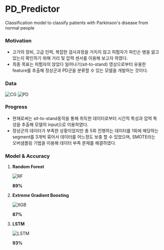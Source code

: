 # PD_Predictor
Classification model to classify patients with Parkinson's disease from normal people

<h3>Motivation</h3>
  <ul>
  <li>고가의 장비, 고급 인력, 복잡한 검사과정을 거치지 않고 피험자가 파킨슨 병을 앓고 있는지 확인하기 위해 거리 및 압력 센서를 이용해 보고자 하였다.</li>
  <li>최종 목표는 피험자의 앉았다 일어나기(sit-to-stand) 영상으로부터 유용한 feature를 추출해 정상군과 PD군을 분류할 수 있는 모델을 개발하는 것이다.</li>
  </ul>

<h3>Data</h3>


![CG](https://user-images.githubusercontent.com/76942846/205491144-1eb58ac6-3104-47a2-9b11-0cdea7be402c.png)
![PD](https://user-images.githubusercontent.com/76942846/205491152-2d37be7b-4fef-4050-a462-316ed043b98c.png)

<h3>Progress</h3>
  <ul>
  <li>현재로써는 sit-to-stand동작을 통해 취득한 데이터로부터 시간적 특성과 압력 특성을 추출해 모델의 input으로 이용하였다.</li>
  <li>정상군의 데이터가 부족한 상황이었지만 총 5회 진행하는 데이터를 1회에 해당하는 segment를 3개씩 묶어서 데이터를 어느정도 보충 할 수 있었으며, SMOTE라는 오버샘플링 기법을
  이용해 데이터 부족 문제를 해결하였다.</li>
  </ul>
  
<h3>Model & Accuracy</h3>
  <ol>
  <li>
  <b>Random Forest</b>
  
  ![RF](https://user-images.githubusercontent.com/76942846/205668015-4a85f6e3-6c71-4e58-8f6b-f87d9713f2e6.png)

  <b>89%</b>
  </li>
  <li>
  <b>Extreme Gradient Boosting</b>
    
  ![XGB](https://user-images.githubusercontent.com/76942846/205668043-871e98e1-2de8-41b3-b375-12f43d1abedc.png)
  
  <b>87%</b>
    
  </li>
  
  <li>

  <b>LSTM</b>
    
  ![LSTM](https://user-images.githubusercontent.com/76942846/205668082-bbe5b915-6391-436c-b933-cd9a26797d9b.png)
  
  <b>93%</b>
   
  </li>
  </ol>
  
